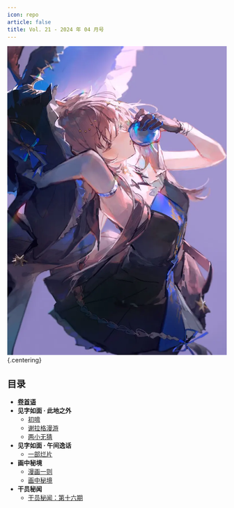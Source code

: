 ```yaml
---
icon: repo
article: false
title: Vol. 21 - 2024 年 04 月号
---
```


![](./res/cover.webp) {.centering}

## 目录

- [**卷首语**](intro.html)
- **见字如面 · 此地之外**
  - [初啼](article1.html)
  - [谢拉格漫游](article3.html)
  - [两小无猜](article4.html)
- **见字如面 · 午间逸话**
  - [一部烂片](article2.html)
- **画中秘境**
  - [漫画一则](comic1.html)
  - [画中秘境](paintings.html)
- **干员秘闻**
  - [干员秘闻：第十六期](ope_sec.html)

<FakeAds />